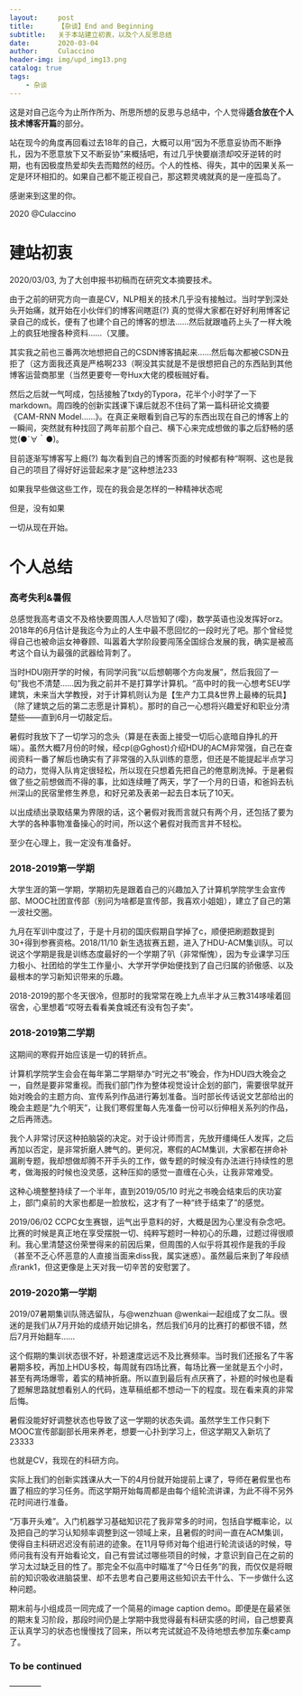 ```yaml
---
layout:     post
title:      【杂谈】End and Beginning
subtitle:   关于本站建立初衷，以及个人反思总结
date:       2020-03-04
author:     Culaccino
header-img: img/upd_img13.png
catalog: true
tags:
    - 杂谈
---
```


这是对自己迄今为止所作所为、所思所想的反思与总结中，个人觉得**适合放在个人技术博客开篇**的部分。

站在现今的角度再回看过去18年的自己，大概可以用“因为不愿意妥协而不断挣扎，因为不愿意放下又不断妥协”来概括吧，有过几乎快要崩溃却咬牙逆转的时期，也有因极度热爱却失去而黯然的经历。个人的性格、得失，其中的因果关系一定是环环相扣的。如果自己都不能正视自己，那这颗灵魂就真的是一座孤岛了。

感谢来到这里的你。

2020 @Culaccino

# 建站初衷

2020/03/03, 为了大创申报书初稿而在研究文本摘要技术。

由于之前的研究方向一直是CV，NLP相关的技术几乎没有接触过。当时学到深处头开始痛，就开始在小伙伴们的博客间瞎逛(?) 真的觉得大家都在好好利用博客记录自己的成长，便有了也建个自己的博客的想法……然后就跟嗑药上头了一样大晚上的疯狂地搜各种资料……（叉腰。

其实我之前也三番两次地想把自己的CSDN博客搞起来……然后每次都被CSDN丑拒了（这方面我还真是严格啊233（啊没其实就是不是很想把自己的东西贴到其他博客运营商那里（当然更要夸一夸Hux大佬的模板贼好看。

然后之后就一气呵成，包括接触了txdy的Typora，花半个小时学了一下markdown。周四晚的创新实践课下课后就忍不住码了第一篇科研论文摘要《CAM-RNN Model……》。在真正亲眼看到自己写的东西出现在自己的博客上的一瞬间，突然就有种找回了两年前那个自己、横下心来完成想做的事之后舒畅的感觉(●´∀｀●)。

目前逐渐写博客写上瘾(?)  每次看到自己的博客页面的时候都有种“啊啊、这也是我自己的项目了得好好运营起来才是”这种想法233

如果我早些做这些工作，现在的我会是怎样的一种精神状态呢

但是，没有如果

一切从现在开始。



# 个人总结

### 高考失利&暑假

总感觉我高考语文不及格快要周围人人尽皆知了(嘤)，数学英语也没发挥好orz。2018年的6月估计是我迄今为止的人生中最不愿回忆的一段时光了吧。那个曾经觉得自己也被命运女神眷顾、叫嚣着大学阶段要闯荡全国综合发展的我，确实是被高考这个自认为最强的武器给背刺了。

当时HDU刚开学的时候，有同学问我“以后想朝哪个方向发展”，然后我回了一句”我也不清楚……因为我之前并不是打算学计算机。“高中时的我一心想考SEU学建筑，未来当大学教授，对于计算机则认为是【生产力工具&世界上最棒的玩具】（除了建筑之后的第二志愿是计算机）。那时的自己一心想将兴趣爱好和职业分清楚些——直到6月一切敲定后。

暑假时我放下了一切学习的念头（算是在表面上接受一切后心底暗自挣扎的开端）。虽然大概7月份的时候，经cp(@Gghost)介绍HDU的ACM非常强，自己在查阅资料一番了解后也确实有了非常强的入队训练的意愿，但还是不能提起半点学习的动力，觉得入队肯定很轻松，所以现在只想着先把自己的倦意刷洗掉。于是暑假做了些之前想做而不得的事，比如连续睡了两天，学了一个月的日语，和爸妈去杭州深山的民宿里修生养息，和好兄弟及表弟一起去日本玩了10天。

以出成绩出录取结果为界限的话，这个暑假对我而言就只有两个月，还包括了要为大学的各种事物准备操心的时间，所以这个暑假对我而言并不轻松。

至少在心理上，我一定没有准备好。

### 2018-2019第一学期

大学生涯的第一学期，学期初先是跟着自己的兴趣加入了计算机学院学生会宣传部、MOOC社团宣传部（别问为啥都是宣传部，我喜欢小姐姐），建立了自己的第一波社交圈。

九月在军训中度过了，于是十月初的国庆假期自学掉了c，顺便把刷题数提到30+得到参赛资格。2018/11/10 新生选拔赛五题，进入了HDU-ACM集训队。可以说这个学期是我是训练态度最好的一个学期了叭（非常惭愧），因为专业课学习压力极小、社团给的学生工作量小、大学开学伊始便找到了自己归属的骄傲感、以及最根本的学习新知识带来的乐趣。

2018-2019的那个冬天很冷，但那时的我常常在晚上九点半才从三教314哆嗦着回宿舍，心里想着“哎呀去看看美食城还有没有包子卖”。

### 2018-2019第二学期

这期间的寒假开始应该是一切的转折点。

计算机学院学生会会在每年第二学期举办“时光之书”晚会，作为HDU四大晚会之一，自然是要非常重视。而我们部门作为整体视觉设计企划的部门，需要很早就开始对晚会的主题方向、宣传系列作品进行筹划准备。当时部长传话说文艺部给出的晚会主题是“九个明天”，让我们寒假里每人先准备一份可以衍伸相关系列的作品，之后再筛选。

我个人非常讨厌这种拍脑袋的决定。对于设计师而言，先放开缰绳任人发挥，之后再加以否定，是非常折磨人脾气的。更何况，寒假的ACM集训，大家都在拼命补漏刷专题，我却想做却腾不开手头的工作，做专题的时候没有办法进行持续性的思考，做海报的时候也没灵感，这种压抑的感觉一直缠在心头，让我非常难受。

这种心境整整持续了一个半年，直到2019/05/10 时光之书晚会结束后的庆功宴上，部门桌前的大家也都是一脸放松，这才有了一种“终于结束了”的感觉。

2019/06/02 CCPC女生赛银，运气出乎意料的好，大概是因为心里没有杂念吧。比赛的时候是真正地在享受摆脱一切、纯粹写题时一种初心的乐趣，过题过得很顺利。我心里清楚这份荣誉得来的前因后果，但周围的人似乎将其视作是我的手段（甚至不乏心怀恶意的人直接当面来diss我，属实迷惑）。虽然最后来到了年段绩点rank1，但这更像是上天对我一切辛苦的安慰罢了。

### 2019-2020第一学期

2019/07暑期集训队筛选留队，与@wenzhuan @wenkai一起组成了女二队。很迷的是我们从7月开始的成绩开始记排名，然后我们6月的比赛打的都很不错，然后7月开始翻车……

这个假期的集训状态很不好，补题速度远远不及比赛频率。当时我们还报名了牛客暑期多校，再加上HDU多校，每周就有四场比赛，每场比赛一坐就是五个小时，甚至有两场爆零，着实的精神折磨。所以直到最后有点厌赛了，补题的时候也是看了题解思路就想看别人的代码，连草稿纸都不想动一下的程度。现在看来真的非常后悔。

暑假没能好好调整状态也导致了这一学期的状态失调。虽然学生工作只剩下MOOC宣传部副部长用来养老，想要一心扑到学习上，但这学期又入新坑了23333

也就是CV，我现在的科研方向。

实际上我们的创新实践课从大一下的4月份就开始提前上课了，导师在暑假里也布置了相应的学习任务。而这学期开始每周都是由每个组轮流讲课，为此不得不另外花时间进行准备。

“万事开头难”。入门机器学习基础知识花了我非常多的时间，包括自学概率论，以及把自己的学习认知频率调整到这一领域上来，且暑假的时间一直在ACM集训，使得自主科研迟迟没有前进的迹象。在11月导师对每个组进行轮流谈话的时候，导师问我有没有开始看论文，自己有尝试过哪些项目的时候，才意识到自己在之前的学习太过缺乏目的性了。那完全不似高中时瞄准了“今日任务”的我，而仅仅是将眼前的知识吸收进脑袋里、却不去思考自己要用这些知识去干什么、下一步做什么这种问题。

期末前与小组成员一同完成了一个简易的image caption demo。即便是在最紧张的期末复习阶段，那段时间仍是上学期中我觉得最有科研实感的时间，自己想要真正认真学习的状态也慢慢找了回来，所以考完试就迫不及待地想去参加东秦camp了。



### To be continued

————
